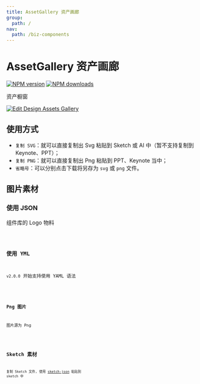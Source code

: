 ```yaml
---
title: AssetGallery 资产画廊
group:
  path: /
nav:
  path: /biz-components
---
```


# AssetGallery 资产画廊

[![NPM version][version-image]][version-url] [![NPM downloads][download-image]][download-url]

[version-image]: http://img.shields.io/npm/v/@arvinxu/asset-gallery.svg?color=deepgreen&label=latest
[version-url]: http://npmjs.org/package/@arvinxu/asset-gallery
[download-image]: https://img.shields.io/npm/dm/@arvinxu/asset-gallery.svg
[download-url]: https://github.com/arvinxx/components/tree/master/packages/asset-gallery

资产橱窗

[![Edit Design Assets Gallery](https://codesandbox.io/static/img/play-codesandbox.svg)](https://codesandbox.io/s/damp-haze-djpd7?fontsize=14&hidenavigation=1&theme=dark)

## 使用方式

- `复制 SVG`：就可以直接复制出 Svg 粘贴到 Sketch 或 AI 中（暂不支持复制到 Keynote、PPT）；
- `复制 PNG`：就可以直接复制出 Png 粘贴到 PPT、Keynote 当中；
- `省略号`：可以分别点击下载将另存为 `svg` 或 `png` 文件。

## 图片素材

### 使用 JSON

组件库的 Logo 物料

<code src='../demos/Demo.tsx' />

### 使用 YML

`v2.0.0` 开始支持使用 YAML 语法

<code src='../demos/YAMLDemo.tsx' />

### Png 图片

图片源为 Png

<code src='../demos/PngDemo.tsx' />

## Sketch 素材

复制 Sketch 文件, 使用 [sketch-json](https://github.com/arvinxx/sketch-json) 粘贴到 sketch 中

<code src='../demos/SketchDemo.tsx' />

<API src='./index.tsx'></API>
